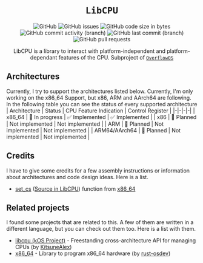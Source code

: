 <div align = "center">

# `LibCPU`
![GitHub](https://img.shields.io/github/license/Cach30verfl0w/libcpu) ![GitHub issues](https://img.shields.io/github/issues/Cach30verfl0w/libcpu) ![GitHub code size in bytes](https://img.shields.io/github/languages/code-size/Cach30verfl0w/libcpu) ![GitHub commit activity (branch)](https://img.shields.io/github/commit-activity/y/Cach30verfl0w/libcpu) ![GitHub last commit (branch)](https://img.shields.io/github/last-commit/Cach30verfl0w/libcpu/main)
![GitHub pull requests](https://img.shields.io/github/issues-pr/Cach30verfl0w/libcpu)

LibCPU is a library to interact with platform-independent and platform-dependant features of the CPU. Subproject of [`OverflowOS`](https://github.com/Cach30verfl0w/OverflowOS)

</div>

## Architectures
Currently, I try to support the architectures listed below. Currently, I'm only working on the x86_64 Support, but x86, ARM and AArch64 are following. In the following table you can see the status of every supported architecture
| Architecture | Status | CPU Feature Indication | Control Register |
|-|-|-|-|
| x86_64       | 🚧 In progress | ✅ Implemented | ✅ Implemented |
| x86          | 📌 Planned     | Not implemented | Not implemented |
| ARM          | 📌 Planned     | Not implemented | Not implemented |
| ARM64/AArch64 | 📌 Planned     | Not implemented | Not implemented |

## Credits
I have to give some credits for a few assembly instructions or information about architectures and code design ideas. Here is a list.
- [set_cs](https://github.com/rust-osdev/x86_64/blob/master/src/instructions/segmentation.rs#L74) ([Source in LibCPU](https://github.com/Cach30verfl0w/libcpu/blob/main/src/x86/mod.rs#L290)) function from [x86_64](https://github.com/rust-osdev/x86_64)

## Related projects
I found some projects that are related to this. A few of them are written in a different language, but you can check out them too. Here is a list with them.
- [libcpu (kOS Project)](https://github.com/kos-project/libcpu) - Freestanding cross-architecture API for managing CPUs (by [KitsuneAlex](https://github.com/KitsuneAlex))
- [x86_64](https://github.com/rust-osdev/x86_64) - Library to program x86_64 hardware (by [rust-osdev](https://github.com/rust-osdev))
